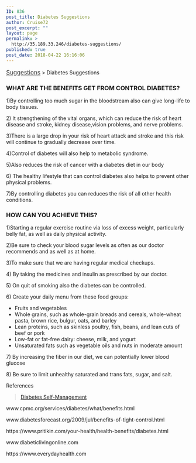 ```yaml
---
ID: 836
post_title: Diabetes Suggestions
author: Cruise72
post_excerpt: ""
layout: page
permalink: >
  http://35.189.33.246/diabetes-suggestions/
published: true
post_date: 2018-04-22 16:16:06
---
```

<p><a style="font-size: 16px; color: #333333;" href="http://www.cvdhelper.tk/suggestions/">Suggestions</a> &gt; Diabetes Suggestions</p>		
			<h3>WHAT ARE THE BENEFITS GET FROM CONTROL DIABETES?</h3>		
		<p>1)By controlling too much sugar in the bloodstream also can give long-life to body tissues. </p><p>2) It strengthening of the vital organs, which can reduce the risk of heart disease and stroke, kidney disease,vision problems, and nerve problems. </p><p>3)There is a large drop in your risk of heart attack and stroke and this risk will continue to gradually decrease over time.</p><p>4)Control of diabetes will also help to metabolic syndrome.</p><p>5)Also reduces the risk of cancer with a diabetes diet in our body</p><p>6) The healthy lifestyle that can control diabetes also helps to prevent other physical problems. </p><p>7)By controlling diabetes you can reduces the risk of all other health conditions.</p>		
			<h3>HOW CAN YOU ACHIEVE THIS?</h3>		
		<p>1)Starting a regular exercise routine via loss of excess weight, particularly belly fat, as well as daily physical activity.</p><p>2)Be sure to check your blood sugar levels as often as our doctor recommends and as well as at home.</p><p>3)To make sure that we are having regular medical checkups.</p><p>4) By taking the medicines and insulin as prescribed by our doctor.</p><p>5) On quit of smoking also the diabetes can be controlled. </p><p>6) Create your daily menu from these food groups:</p><ul><li>Fruits and vegetables</li><li>Whole grains, such as whole-grain breads and cereals, whole-wheat pasta, brown rice, bulgur, oats, and barley</li><li>Lean proteins, such as skinless poultry, fish, beans, and lean cuts of beef or pork</li><li>Low-fat or fat-free dairy: cheese, milk, and yogurt</li><li>Unsaturated fats such as vegetable oils and nuts in moderate amount</li></ul><p>7) By increasing the fiber in our diet, we can potentially lower blood glucose </p><p>8) Be sure to limit unhealthy saturated and trans fats, sugar, and salt.</p>		
												References  					
					<p><blockquote data-secret="LywalIdKxA"><a href="https://www.diabetesselfmanagement.com/">Diabetes Self-Management</a></blockquote><iframe sandbox="allow-scripts" security="restricted" style="position: absolute; clip: rect(1px, 1px, 1px, 1px);" src="https://www.diabetesselfmanagement.com/embed/#?secret=LywalIdKxA" data-secret="LywalIdKxA" width="500" height="282" title="&#8220;Diabetes Self-Management&#8221; &#8212; Diabetes Self-Management" frameborder="0" marginwidth="0" marginheight="0" scrolling="no"></iframe></p><p>www.cpmc.org/services/diabetes/what/benefits.html</p><p>www.diabetesforecast.org/2009/jul/benefits-of-tight-control.html</p><p>https://www.pritikin.com/your-health/health-benefits/diabetes.html</p><p>www.diabeticlivingonline.com</p><p>https://www.everydayhealth.com</p> 